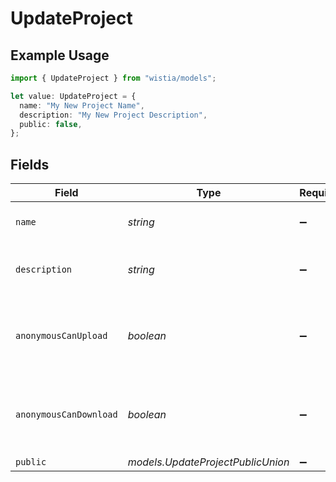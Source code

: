 # UpdateProject

## Example Usage

```typescript
import { UpdateProject } from "wistia/models";

let value: UpdateProject = {
  name: "My New Project Name",
  description: "My New Project Description",
  public: false,
};
```

## Fields

| Field                                                        | Type                                                         | Required                                                     | Description                                                  | Example                                                      |
| ------------------------------------------------------------ | ------------------------------------------------------------ | ------------------------------------------------------------ | ------------------------------------------------------------ | ------------------------------------------------------------ |
| `name`                                                       | *string*                                                     | :heavy_minus_sign:                                           | The project’s new name.                                      | My New Project Name                                          |
| `description`                                                | *string*                                                     | :heavy_minus_sign:                                           | The project’s new description.                               | My New Project Description                                   |
| `anonymousCanUpload`                                         | *boolean*                                                    | :heavy_minus_sign:                                           | Whether anonymous users can upload media to the project.     |                                                              |
| `anonymousCanDownload`                                       | *boolean*                                                    | :heavy_minus_sign:                                           | Whether anonymous users can download media from the project. |                                                              |
| `public`                                                     | *models.UpdateProjectPublicUnion*                            | :heavy_minus_sign:                                           | N/A                                                          |                                                              |